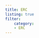 ```yaml
---
title: ERC
listing: true
filter:
    category:
    - ERC
---
```


<!-- markdownlint-disable no-inline-html -->
<Listing/>
